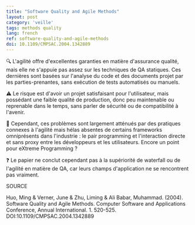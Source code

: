 ```yaml
---
title: "Software Quality and Agile Methods"
layout: post
category: 'veille'
tags: methods quality
lang: french
ref: software-quality-and-agile-methods
doi: 10.1109/CMPSAC.2004.1342889
---
```


🔍 L'agilité offre d'excellentes garanties en matière d'assurance qualité, mais elle ne s'appuie pas assez sur les techniques de QA statiques. Ces dernières sont basées sur l'analyse du code et des documents projet par les parties-prenantes, sans exécution de tests automatisés ou manuels.

⚠️ Le risque est d'avoir un projet satisfaisant pour l'utilisateur, mais possédant une faible qualité de production, donc peu maintenable ou reprenable dans le temps, sans parler de sécurité ou de compatibilité à l'avenir.

🤝 Cependant, ces problèmes sont largement atténués par des pratiques connexes à l'agilité mais hélas absentes de certains frameworks omniprésents dans l'industrie : le pair programming et l'interaction directe et sans proxy entre les développeurs et les utilisateurs. Encore un point pour eXtreme Programming ?

❓ Le papier ne conclut cependant pas à la supériorité de waterfall ou de l'agilité en matière de QA, car leurs champs d'application ne se rencontrent pas vraiment.

SOURCE

Huo, Ming & Verner, June & Zhu, Liming & Ali Babar, Muhammad. (2004). Software Quality and Agile Methods. Computer Software and Applications Conference, Annual International. 1. 520-525. DOI:10.1109/CMPSAC.2004.1342889